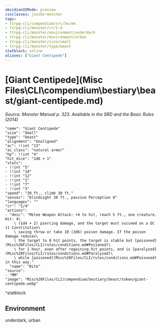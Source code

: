 ```yaml
---
obsidianUIMode: preview
cssclasses: json5e-monster
tags:
- ttrpg-cli/compendium/src/5e/mm
- ttrpg-cli/monster/cr/1-4
- ttrpg-cli/monster/environment/underdark
- ttrpg-cli/monster/environment/urban
- ttrpg-cli/monster/size/small
- ttrpg-cli/monster/type/beast
statblock: inline
aliases: ["Giant Centipede"]
---
```

# [Giant Centipede](Misc Files\CLI\compendium\bestiary\beast/giant-centipede.md)
*Source: Monster Manual p. 323. Available in the <span title='Systems Reference Document (5.1)'>SRD</span> and the Basic Rules (2014)*  

```statblock
"name": "Giant Centipede"
"size": "Small"
"type": "beast"
"alignment": "Unaligned"
"ac": !!int "13"
"ac_class": "natural armor"
"hp": !!int "4"
"hit_dice": "1d6 + 1"
"stats":
- !!int "5"
- !!int "14"
- !!int "12"
- !!int "1"
- !!int "7"
- !!int "3"
"speed": "30 ft., climb 30 ft."
"senses": "blindsight 30 ft., passive Perception 8"
"languages": ""
"cr": "1/4"
"actions":
- "desc": "Melee Weapon Attack: +4 to hit, reach 5 ft., one creature. Hit: 4\
    \ (1d4 + 2) piercing damage, and the target must succeed on a DC 11 Constitution\
    \ saving throw or take 10 (3d6) poison damage. If the poison damage reduces\
    \ the target to 0 hit points, the target is stable but [poisoned](Misc%20Files/CLI/rules/conditions.md#Poisoned)\
    \ for 1 hour, even after regaining hit points, and is [paralyzed](Misc%20Files/CLI/rules/conditions.md#Paralyzed)\
    \ while [poisoned](Misc%20Files/CLI/rules/conditions.md#Poisoned) in this way."
  "name": "Bite"
"source":
- "MM"
"image": "Misc%20Files/CLI/compendium/bestiary/beast/token/giant-centipede.webp"
```
^statblock

## Environment

underdark, urban
